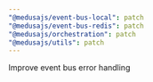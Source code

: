 ```yaml
---
"@medusajs/event-bus-local": patch
"@medusajs/event-bus-redis": patch
"@medusajs/orchestration": patch
"@medusajs/utils": patch
---
```


Improve event bus error handling
